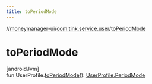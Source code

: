 ```yaml
---
title: toPeriodMode
---
```

//[moneymanager-ui](../../index.html)/[com.tink.service.user](index.html)/[toPeriodMode](to-period-mode.html)



# toPeriodMode



[androidJvm]\
fun UserProfile.[toPeriodMode](to-period-mode.html)(): [UserProfile.PeriodMode](../com.tink.model.user/-user-profile/-period-mode/index.html)




